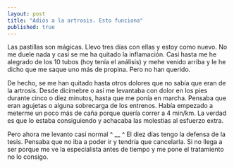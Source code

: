 ```yaml
---
layout: post
title: "Adiós a la artrosis. Esto funciona"
published: true
---
```


Las pastillas son mágicas. Llevo tres días con ellas y estoy como nuevo. No me duele nada y casi se me ha quitado la inflamación. Casi hasta me he alegrado de los 10 tubos (hoy tenía el análisis) y mehe venido arriba y le he dicho que me saque uno más de propina. Pero no han querido.

De hecho, se me han quitado hasta otros dolores que no sabía que eran de la artrosis. Desde dicimebre o así me levantaba con dolor en los pies durante cinco o diez minutos, hasta que me ponía en marcha. Pensaba que eran agujetas o alguna sobrecarga de los entrenos. Había empezado a meterme un poco más de caña porque quería correr a 4 min/km. La verdad es que lo estaba consiguiendo y achacaba las molestias al esfuerzo extra.

Pero ahora me levanto casi normal ^ __ ^ El diez días tengo la defensa de la tesis. Pensaba que no iba a poder ir y tendría que cancelarla. Si no llega a ser porque me ve la especialista antes de tiempo y me pone el tratamiento no lo consigo.
